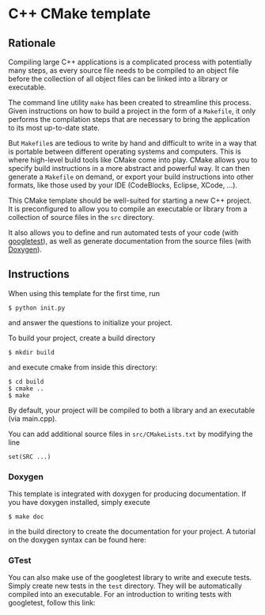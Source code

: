 
# C++ CMake template

## Rationale

Compiling large C++ applications is a complicated process with potentially many steps, as every source file needs to be compiled to an object file before the collection of all object files can be linked into a library or executable.

The command line utility `make` has been created to streamline this process.
Given instructions on how to build a project in the form of a `Makefile`, it only performs the compilation steps that are necessary to bring the application to its most up-to-date state.

But `Makefile`s are tedious to write by hand and difficult to write in a way that is portable between different operating systems and computers.
This is where high-level build tools like CMake come into play.
CMake allows you to specify build instructions in a more abstract and powerful way.
It can then generate a `Makefile` on demand, or export your build instructions into other formats, like those used by your IDE (CodeBlocks, Eclipse, XCode, ...).

This CMake template should be well-suited for starting a new C++ project.
It is preconfigured to allow you to compile an executable or library from a collection of source files in the `src` directory.

It also allows you to define and run automated tests of your code (with [googletest](http://code.google.com/p/googletest/)), as well as generate documentation from the source files (with [Doxygen](http://www.stack.nl/~dimitri/doxygen/)).

## Instructions

When using this template for the first time, run

    $ python init.py

and answer the questions to initialize your project.

To build your project, create a build directory

    $ mkdir build

and execute cmake from inside this directory:

    $ cd build
    $ cmake ..
    $ make

By default, your project will be compiled to both a library and an executable (via main.cpp).

You can add additional source files in `src/CMakeLists.txt` by modifying the line

    set(SRC ...)

### Doxygen

This template is integrated with doxygen for producing documentation.
If you have doxygen installed, simply execute

    $ make doc

in the build directory to create the documentation for your project.
A tutorial on the doxygen syntax can be found here: [](http://www.stack.nl/~dimitri/doxygen/manual/docblocks.html)

### GTest

You can also make use of the googletest library to write and execute tests.
Simply create new tests in the `test` directory.
They will be automatically compiled into an executable.
For an introduction to writing tests with googletest, follow this link: [](http://code.google.com/p/googletest/wiki/Primer)


